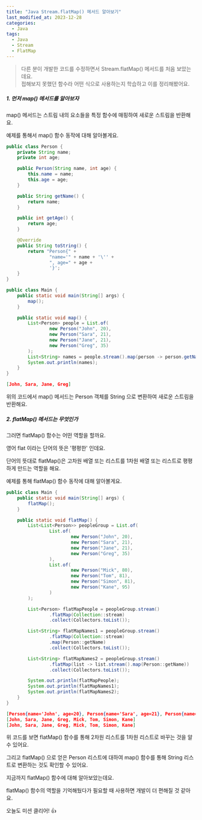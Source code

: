 ```yaml
---
title: "Java Stream.flatMap() 메서드 알아보기"
last_modified_at: 2023-12-28
categories:
  - Java
tags:
  - Java
  - Stream
  - FlatMap
---
```


> 다른 분이 개발한 코드를 수정하면서 Stream.flatMap() 메서드를 처음 보았는데요.  
> 접해보지 못했던 함수라 어떤 식으로 사용하는지 학습하고 이를 정리해봤어요.  

##### 1. 먼저 map() 메서드를 알아보자

map() 메서드는 스트림 내의 요소들을 특정 함수에 매핑하여 새로운 스트림을 반환해요.

예제를 통해서 map() 함수 동작에 대해 알아볼게요.

```java
public class Person {
    private String name;
    private int age;

    public Person(String name, int age) {
        this.name = name;
        this.age = age;
    }

    public String getName() {
        return name;
    }

    public int getAge() {
        return age;
    }

    @Override
    public String toString() {
        return "Person{" +
                "name='" + name + '\'' +
                ", age=" + age +
                '}';
    }
}
```

```java
public class Main {
    public static void main(String[] args) {
        map();
    }

    public static void map() {
        List<Person> people = List.of(
                new Person("John", 20),
                new Person("Sara", 21),
                new Person("Jane", 21),
                new Person("Greg", 35)
        );
        List<String> names = people.stream().map(person -> person.getName()).collect(Collectors.toList());
        System.out.println(names);
    }
}
```

```json
[John, Sara, Jane, Greg]
```

위의 코드에서 map() 메서드는 Person 객체를 String 으로 변환하여 새로운 스트림을 반환해요.

##### 2. flatMap() 메서드는 무엇인가

그러면 flatMap() 함수는 어떤 역할을 할까요.

영어 flat 이라는 단어의 뜻은 '평평한' 인데요.

단어의 뜻대로 flatMap()은 고차원 배열 또는 리스트를 1차원 배열 또는 리스트로 평평하게 만드는 역할을 해요.

예제를 통해 flatMap() 함수 동작에 대해 알아볼게요.

```java
public class Main {
    public static void main(String[] args) {
        flatMap();
    }

    public static void flatMap() {
        List<List<Person>> peopleGroup = List.of(
                List.of(
                        new Person("John", 20),
                        new Person("Sara", 21),
                        new Person("Jane", 21),
                        new Person("Greg", 35)
                ),
                List.of(
                        new Person("Mick", 80),
                        new Person("Tom", 81),
                        new Person("Simon", 81),
                        new Person("Kane", 95)
                )
        );

        List<Person> flatMapPeople = peopleGroup.stream()
                .flatMap(Collection::stream)
                .collect(Collectors.toList());

        List<String> flatMapNames1 = peopleGroup.stream()
                .flatMap(Collection::stream)
                .map(Person::getName)
                .collect(Collectors.toList());

        List<String> flatMapNames2 = peopleGroup.stream()
                .flatMap(list -> list.stream().map(Person::getName))
                .collect(Collectors.toList());

        System.out.println(flatMapPeople);
        System.out.println(flatMapNames1);
        System.out.println(flatMapNames2);
    }
}
```

```json
[Person{name='John', age=20}, Person{name='Sara', age=21}, Person{name='Jane', age=21}, Person{name='Greg', age=35}, Person{name='Mick', age=80}, Person{name='Tom', age=81}, Person{name='Simon', age=81}, Person{name='Kane', age=95}]
[John, Sara, Jane, Greg, Mick, Tom, Simon, Kane]
[John, Sara, Jane, Greg, Mick, Tom, Simon, Kane]
```

위 코드를 보면 flatMap() 함수를 통해 2차원 리스트를 1차원 리스트로 바꾸는 것을 알 수 있어요.

그리고 flatMap() 으로 얻은 Person 리스트에 대하여 map() 함수를 통해 String 리스트로 변환하는 것도 확인할 수 있어요.

지금까지 flatMap() 함수에 대해 알아보았는데요.

flatMap() 함수의 역할을 기억해뒀다가 필요할 때 사용하면 개발이 더 편해질 것 같아요.

오늘도 미션 클리어! 👍